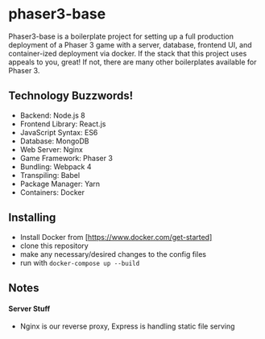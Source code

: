 phaser3-base
============
Phaser3-base is a boilerplate project for setting up a full production deployment
of a Phaser 3 game with a server, database, frontend UI, and container-ized deployment
via docker.  If the stack that this project uses appeals to you, great! If not, there
are many other boilerplates available for Phaser 3.

Technology Buzzwords!
---------------------
* Backend: Node.js 8
* Frontend Library: React.js
* JavaScript Syntax: ES6
* Database: MongoDB
* Web Server: Nginx
* Game Framework: Phaser 3
* Bundling: Webpack 4
* Transpiling: Babel
* Package Manager: Yarn
* Containers: Docker

Installing
----------
* Install Docker from [https://www.docker.com/get-started]
* clone this repository
* make any necessary/desired changes to the config files
* run with `docker-compose up --build`

Notes
-----
#### Server Stuff
* Nginx is our reverse proxy, Express is handling static file serving